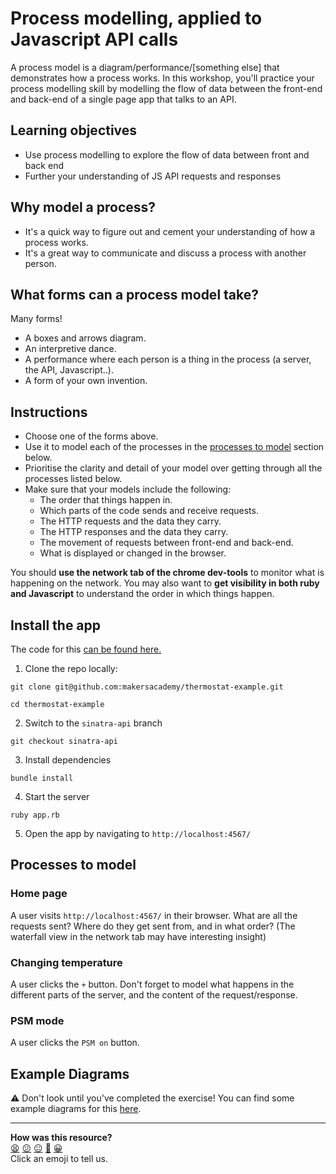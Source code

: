 # Process modelling, applied to Javascript API calls

A process model is a diagram/performance/[something else] that demonstrates how a process works. In this workshop, you'll practice your process modelling skill by modelling the flow of data between the front-end and back-end of a single page app that talks to an API.

## Learning objectives

- Use process modelling to explore the flow of data between front and back end
- Further your understanding of JS API requests and responses

## Why model a process?

- It's a quick way to figure out and cement your understanding of how a process works.
- It's a great way to communicate and discuss a process with another person.

## What forms can a process model take?

Many forms!

- A boxes and arrows diagram.
- An interpretive dance.
- A performance where each person is a thing in the process (a server, the API, Javascript..).
- A form of your own invention.

## Instructions

- Choose one of the forms above.
- Use it to model each of the processes in the [processes to model](README.md#processes-to-model) section below.
- Prioritise the clarity and detail of your model over getting through all the processes listed below.
- Make sure that your models include the following:
    - The order that things happen in.
    - Which parts of the code sends and receive requests.
    - The HTTP requests and the data they carry.
    - The HTTP responses and the data they carry.
    - The movement of requests between front-end and back-end.
    - What is displayed or changed in the browser.

You should **use the network tab of the chrome dev-tools** to monitor what is happening on the network. You may also want to **get visibility in both ruby and Javascript** to understand the order in which things happen.

## Install the app

The code for this [can be found here.](https://github.com/makersacademy/thermostat-example)

1. Clone the repo locally:
```
git clone git@github.com:makersacademy/thermostat-example.git

cd thermostat-example
```
2. Switch to the `sinatra-api` branch
```
git checkout sinatra-api
```
3. Install dependencies
```
bundle install
```
4. Start the server
```
ruby app.rb
```
5. Open the app by navigating to `http://localhost:4567/`

## Processes to model
### Home page

A user visits `http://localhost:4567/` in their browser.
What are all the requests sent? Where do they get sent from, and in what order? (The waterfall view in the network tab may have interesting insight)

### Changing temperature

A user clicks the `+` button.
Don't forget to model what happens in the different parts of the server, and the content of the request/response.

### PSM mode

A user clicks the `PSM on` button.


## Example Diagrams
:warning: Don't look until you've completed the exercise!
You can find some example diagrams for this [here](../examples).

<!-- BEGIN GENERATED SECTION DO NOT EDIT -->

---

**How was this resource?**  
[😫](https://airtable.com/shrUJ3t7KLMqVRFKR?prefill_Repository=skills-workshops&prefill_File=further_javascript/process-modelling-js-api/process_modelling/README.md&prefill_Sentiment=😫) [😕](https://airtable.com/shrUJ3t7KLMqVRFKR?prefill_Repository=skills-workshops&prefill_File=further_javascript/process-modelling-js-api/process_modelling/README.md&prefill_Sentiment=😕) [😐](https://airtable.com/shrUJ3t7KLMqVRFKR?prefill_Repository=skills-workshops&prefill_File=further_javascript/process-modelling-js-api/process_modelling/README.md&prefill_Sentiment=😐) [🙂](https://airtable.com/shrUJ3t7KLMqVRFKR?prefill_Repository=skills-workshops&prefill_File=further_javascript/process-modelling-js-api/process_modelling/README.md&prefill_Sentiment=🙂) [😀](https://airtable.com/shrUJ3t7KLMqVRFKR?prefill_Repository=skills-workshops&prefill_File=further_javascript/process-modelling-js-api/process_modelling/README.md&prefill_Sentiment=😀)  
Click an emoji to tell us.

<!-- END GENERATED SECTION DO NOT EDIT -->
